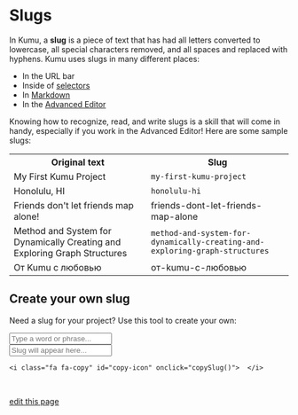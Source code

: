 # Slugs

In Kumu, a **slug** is a piece of text that has had all letters converted to lowercase, all special characters removed, and all spaces and replaced with hyphens. Kumu uses slugs in many different places:

- In the URL bar
- Inside of [selectors](/guides/selectors.html)
- In [Markdown](/guides/markdown.html)
- In the [Advanced Editor](/overview/view-editors.html#advanced-editor)

Knowing how to recognize, read, and write slugs is a skill that will come in handy, especially if you work in the Advanced Editor! Here are some sample slugs:

<table class="table border-bottom">
  <tr>
    <th>Original text</th>
    <th>Slug</th>
  </tr>
  <tr>
    <td>My First Kumu Project</td>
    <td><code>my-first-kumu-project</code></td>
  </tr>
  <tr>
    <td>Honolulu, HI</td>
    <td><code>honolulu-hi</code></td>
  </tr>
  <tr>
    <td>Friends don't let friends map alone!</td>
    <td>friends-dont-let-friends-map-alone</td>
  </tr>
  <tr>
    <td>Method and System for Dynamically Creating and Exploring Graph Structures</td>
    <td><code>method-and-system-for-dynamically-creating-and-exploring-graph-structures</code></td>
  </tr>
  <tr>
    <td>От Kumu с любовью</td>
    <td>от-kumu-с-любовью</td>
  </tr>
</table>


## Create your own slug

Need a slug for your project? Use this tool to create your own:

<style>
#result {
  position: relative;
}

#copy-icon {
  position: absolute;
  top: 2px;
  right: 0;
  background-color: #f7f7f7;
  padding: 5px;
}

#copy-success {
  opacity: 0;
  transition: all 0.2s ease;
}
</style>

<div id="#simply-slugify">
  <input id="simple-slugify-input" type="text" class="search-box" onkeyup="simpleSlugify()" placeholder="Type a word or phrase...">

  <div id="result">
    <input id="simple-slugify-result" type="text" class="search-box input-code" value="" placeholder="Slug will appear here...">

    <i class="fa fa-copy" id="copy-icon" onclick="copySlug()">  </i>
  </div>

  <p class="alert alert-success alert-sm" id="copy-success">Copied to clipboard</p>

<script>
  function simpleSlugify() {
    var string = document.querySelector("#simple-slugify-input").value;

    var success = document.querySelector("#copy-success");
    success.style.opacity = "0";

    string = string
      .replace(/'/g, '')
      .replace(/[^a-záéíóúñäëïöüçøñâêîôû0-9]/gi, '-')
      .replace(/-{2,}/g, '-')
      .replace(/^-/, '').replace(/-$/, '')
      .toLowerCase();

    var result = document.querySelector("#simple-slugify-result");
    result.value = string;
  }

  function copySlug() {
    var slug = document.querySelector('#simple-slugify-result');

    slug.select();
    document.execCommand("copy");

    var success = document.querySelector("#copy-success");
    success.style.opacity = "1";
  }
</script>

<span class="edit-link"><a href="https://github.com/kumu/docs/blob/master/guides/slugs.md" target="_blank"><i class="fa fa-github"></i> edit this page</a></span>
